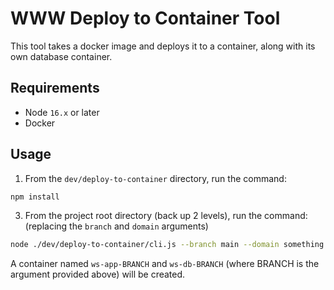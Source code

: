 # WWW Deploy to Container Tool

This tool takes a docker image and deploys it to a container, along with its own database container.

## Requirements

- Node `16.x` or later
- Docker

## Usage

1. From the `dev/deploy-to-container` directory, run the command:
```sh
npm install
```
3. From the project root directory (back up 2 levels), run the command: (replacing the `branch` and `domain` arguments)
```sh
node ./dev/deploy-to-container/cli.js --branch main --domain something.com
```

A container named `ws-app-BRANCH` and `ws-db-BRANCH` (where BRANCH is the argument provided above) will be created.
